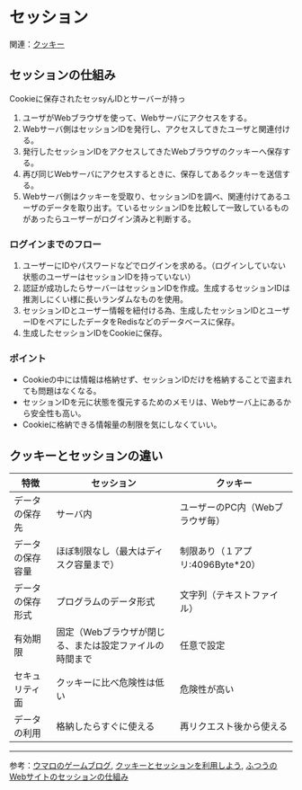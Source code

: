 # セッション
関連：[クッキー](../../せ/クッキー)

## セッションの仕組み
Cookieに保存されたセッsyんIDとサーバーが持っ
1. ユーザがWebブラウザを使って、Webサーバにアクセスをする。
2. Webサーバ側はセッションIDを発行し、アクセスしてきたユーザと関連付ける。
3. 発行したセッションIDをアクセスしてきたWebブラウザのクッキーへ保存する。
4. 再び同じWebサーバにアクセスするときに、保存してあるクッキーを送信する。
5. Webサーバ側はクッキーを受取り、セッションIDを調べ、関連付けてあるユーザのデータを取り出す。ているセッションIDを比較して一致しているものがあったらユーザーがログイン済みと判断する。

### ログインまでのフロー
1. ユーザーにIDやパスワードなどでログインを求める。（ログインしていない状態のユーザーはセッションIDを持っていない）
2. 認証が成功したらサーバーはセッションIDを作成。生成するセッションIDは推測しにくい様に長いランダムなものを使用。
3. セッションIDとユーザー情報を紐付ける為、生成したセッションIDとユーザーIDをペアにしたデータをRedisなどのデータベースに保存。
4. 生成したセッションIDをCookieに保存。

### ポイント
- Cookieの中には情報は格納せず、セッションIDだけを格納することで盗まれても問題はなくなる。
- セッションIDを元に状態を復元するためのメモリは、Webサーバ上にあるから安全性も高い。
- Cookieに格納できる情報量の制限を気にしなくていい。

## クッキーとセッションの違い
| 特徴 | セッション | クッキー |
| --- | --- | --- |
| データの保存先 | サーバ内 | ユーザーのPC内（Webブラウザ毎） |
| データの保存容量 | ほぼ制限なし（最大はディスク容量まで） | 制限あり（１アプリ:4096Byte*20） |
| データの保存形式 | プログラムのデータ形式 | 文字列（テキストファイル） |
| 有効期限 | 固定（Webブラウザが閉じる、または設定ファイルの時間まで | 任意で設定 |
| セキュリティ面 | クッキーに比べ危険性は低い | 危険性が高い |
| データの利用 | 格納したらすぐに使える | 再リクエスト後から使える |

***

参考：[ウマロのゲームブログ](https://umaroidblog.com/webtechnology1),
[クッキーとセッションを利用しよう](https://kanda-it-school-kensyu.com/php-basic-contents/pb_ch11/pb_1103/),
[ふつうのWebサイトのセッションの仕組み](https://blog.kozakana.net/2017/08/about_web_session/)